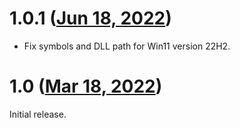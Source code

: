 # 1.0.1 ([Jun 18, 2022](https://github.com/ramensoftware/windhawk-mods/commit/de1a0d36cbc8a544296476fad9ebcbc7374b70a6))

* Fix symbols and DLL path for Win11 version 22H2.

# 1.0 ([Mar 18, 2022](https://github.com/ramensoftware/windhawk-mods/commit/facb99c58f985dc425e9088cc812fea84bc634be))

Initial release.
